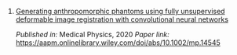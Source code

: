 
1.  [Generating anthropomorphic phantoms using fully unsupervised deformable image registration with convolutional neural networks](https://github.com/junyuchen245/junyuchen245.github.io/blob/master/_publications/2009-10-01-paper-title-number-1.md)
    
    *Published in:* Medical Physics, 2020
    *Paper link:* https://aapm.onlinelibrary.wiley.com/doi/abs/10.1002/mp.14545
